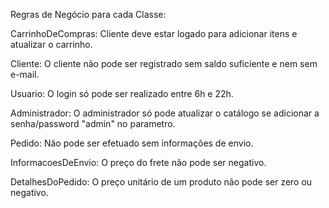 Regras de Negócio para cada Classe:

CarrinhoDeCompras: Cliente deve estar logado para adicionar itens e atualizar o carrinho.

Cliente: O cliente não pode ser registrado sem saldo suficiente e nem sem e-mail.

Usuario: O login só pode ser realizado entre 6h e 22h.

Administrador: O administrador só pode atualizar o catálogo se adicionar a senha/password "admin" no parametro.

Pedido: Não pode ser efetuado sem informações de envio.

InformacoesDeEnvio: O preço do frete não pode ser negativo.

DetalhesDoPedido: O preço unitário de um produto não pode ser zero ou negativo.